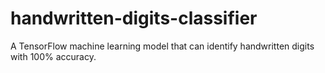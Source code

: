 # handwritten-digits-classifier
A TensorFlow machine learning model that can identify handwritten digits with 100% accuracy.
